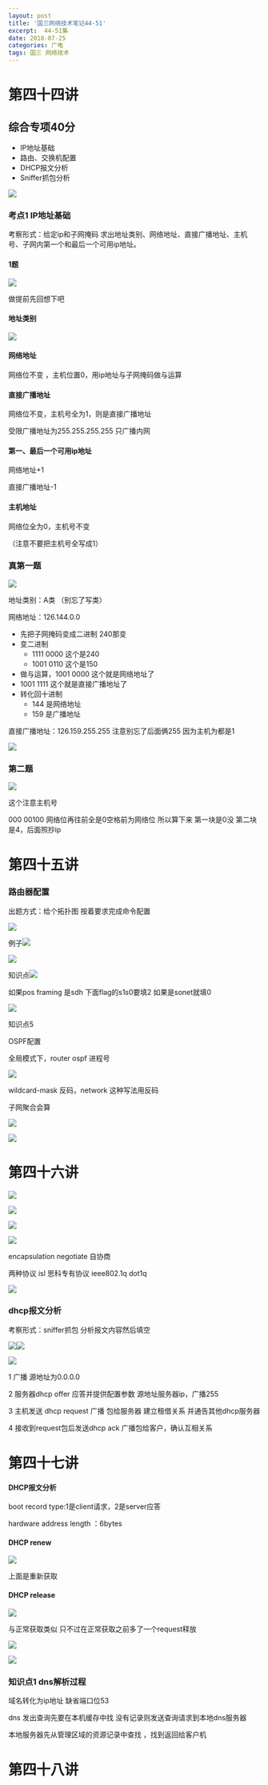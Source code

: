 ```yaml
---
layout: post
title: '国三网络技术笔记44-51'
excerpt:  44-51集
date: 2018-07-25
categories: 广电
tags: 国三 网络技术
---
```


# 第四十四讲

## 综合专项40分

- IP地址基础
- 路由、交换机配置
- DHCP报文分析
- Sniffer抓包分析



![](http://p94dvrayw.bkt.clouddn.com/18-7-25/21137245.jpg)

### 考点1 IP地址基础

考察形式：给定ip和子网掩码 求出地址类别、网络地址、直接广播地址、主机号、子网内第一个和最后一个可用ip地址。



#### 1题

![](http://p94dvrayw.bkt.clouddn.com/18-7-25/99671222.jpg)



做提前先回想下吧

#### 地址类别

![](http://p94dvrayw.bkt.clouddn.com/18-7-25/54124096.jpg)

#### 网络地址

网络位不变 ，主机位置0，用ip地址与子网掩码做与运算

#### 直接广播地址

网络位不变，主机号全为1，则是直接广播地址

受限广播地址为255.255.255.255 只广播内网

#### 第一、最后一个可用ip地址

网络地址+1

直接广播地址-1

#### 主机地址

网络位全为0，主机号不变

（注意不要把主机号全写成1）





### 真第一题

![](http://p94dvrayw.bkt.clouddn.com/18-7-25/64509482.jpg)



地址类别：A类  （别忘了写类）

网络地址：126.144.0.0 

- 先把子网掩码变成二进制 240那变 
- 变二进制
  - 1111 0000  这个是240
  - 1001 0110  这个是150
- 做与运算，1001 0000 这个就是网络地址了
- 1001 1111 这个就是直接广播地址了
- 转化回十进制 
  - 144 是网络地址 
  - 159 是广播地址

直接广播地址：126.159.255.255  注意别忘了后面俩255 因为主机为都是1

![](http://p94dvrayw.bkt.clouddn.com/18-7-25/39216592.jpg)



### 第二题

![](http://p94dvrayw.bkt.clouddn.com/18-7-25/90970818.jpg)

这个注意主机号

 000 00100   网络位再往前全是0空格前为网络位 所以算下来 第一块是0没 第二块是4，后面照抄ip

# 第四十五讲



### 路由器配置

出题方式：给个拓扑图 按着要求完成命令配置 

![](http://p94dvrayw.bkt.clouddn.com/18-7-25/2563943.jpg)

例子![](http://p94dvrayw.bkt.clouddn.com/18-7-25/48805902.jpg)

![](http://p94dvrayw.bkt.clouddn.com/18-7-25/5913819.jpg)





知识点![](http://p94dvrayw.bkt.clouddn.com/18-7-26/86718730.jpg)

如果pos framing 是sdh 下面flag的s1s0要填2  如果是sonet就填0



![](http://p94dvrayw.bkt.clouddn.com/18-7-26/87155890.jpg)



知识点5

OSPF配置

全局模式下，router ospf 进程号

![](http://p94dvrayw.bkt.clouddn.com/18-7-26/20897474.jpg)

wildcard-mask 反码，network 这种写法用反码

子网聚合会算 



![](http://p94dvrayw.bkt.clouddn.com/18-7-27/59056694.jpg)

![](http://p94dvrayw.bkt.clouddn.com/18-7-27/19210211.jpg)

# 第四十六讲

![](http://p94dvrayw.bkt.clouddn.com/18-7-29/42657180.jpg)

![](http://p94dvrayw.bkt.clouddn.com/18-7-29/56266930.jpg)

![](http://p94dvrayw.bkt.clouddn.com/18-7-29/542722.jpg)

![](http://p94dvrayw.bkt.clouddn.com/18-7-29/45236159.jpg)

encapsulation negotiate 自协商

两种协议 isl 思科专有协议 ieee802.1q  dot1q

![](http://p94dvrayw.bkt.clouddn.com/18-7-29/82731773.jpg)

### dhcp报文分析

考察形式：sniffer抓包 分析报文内容然后填空

![](http://p94dvrayw.bkt.clouddn.com/18-7-29/87877645.jpg)![](http://p94dvrayw.bkt.clouddn.com/18-7-29/72623897.jpg)

![](http://p94dvrayw.bkt.clouddn.com/18-7-29/39793664.jpg)

1 广播 源地址为0.0.0.0

2 服务器dhcp offer 应答并提供配置参数 源地址服务器ip，广播255

3 主机发送 dhcp request 广播 包给服务器 建立租借关系 并通告其他dhcp服务器

4 接收到request包后发送dhcp ack 广播包给客户，确认互相关系

# 第四十七讲

#### DHCP报文分析

boot record type:1是client请求，2是server应答

hardware address length ：6bytes

#### DHCP renew

![](http://p94dvrayw.bkt.clouddn.com/18-7-30/49203332.jpg)

上面是重新获取

#### DHCP release

![](http://p94dvrayw.bkt.clouddn.com/18-7-30/43158832.jpg)

与正常获取类似 只不过在正常获取之前多了一个request释放

![](http://p94dvrayw.bkt.clouddn.com/18-7-30/55238490.jpg)

![](http://p94dvrayw.bkt.clouddn.com/18-7-30/68395001.jpg)



### 知识点1  dns解析过程

域名转化为ip地址 缺省端口位53

dns 发出查询先要在本机缓存中找 没有记录则发送查询请求到本地dns服务器 

本地服务器先从管理区域的资源记录中查找 ，找到返回给客户机

# 第四十八讲



